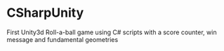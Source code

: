 # CSharpUnity


First Unity3d Roll-a-ball game using C# scripts with a score counter, win message and fundamental geometries
